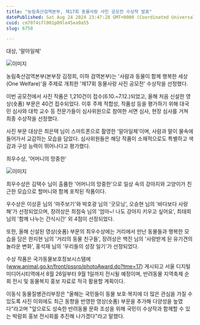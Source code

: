 ```yaml
---
title: "농림축산검역본부, 제17회 동물사랑 사진 공모전 수상작 발표"
datePublished: Sat Aug 24 2024 23:47:28 GMT+0000 (Coordinated Universal Time)
cuid: cm7074sfl001p09le45ea9a55
slug: 6758

---
```



대상, '말아일체'

![이미지](https://cdn.hashnode.com/res/hashnode/image/upload/v1739261063618/da109362-4171-4d49-86f0-4968a929997e.png)

농림축산검역본부(본부장 김정희, 이하 검역본부)는 '사람과 동물이 함께 행복한 세상(One Welfare)'을 주제로 개최한 '제17회 동물사랑 사진 공모전' 수상작을 선정했다.

이번 공모전에서 사진 작품은 1,210건이 접수(6.10.~7.12.)되었고, 올해 처음 신설한 영상(숏폼) 부문은 40건 접수되었다. 이후 주제 적합성, 작품성 등을 평가하기 위해 대국민 심사와 대학 교수 등 전문가들이 심사위원으로 참여한 서면 심사, 현장 심사를 거쳐 최종 수상작을 선정했다.

사진 부문 대상은 최은택 님이 스마트폰으로 촬영한 '말아일체'이며, 사람과 말이 물속에 들어가서 교감하는 모습을 담았다. 심사위원들은 해당 작품이 소재적으로도 특별하고 색감과 구성 능력이 뛰어나다고 평가했다.

최우수상, '어머니의 망중한'

![이미지](https://cdn.hashnode.com/res/hashnode/image/upload/v1739261065459/922bf112-229f-49f0-afb4-92ccaf1c6023.png)

최우수상은 김택수 님이 출품한 '어머니의 망중한'으로 일상 속의 강아지와 고양이가 친근한 모습으로 할머니와 함께 포착된 작품이다.

우수상은 이상훈 님의 '마주보기'와 박호광 님의 '굿모닝', 오승현 님의 '바다보다 사랑해'가 선정되었으며, 장려상은 최점숙 님의 '엄마~! 나도 강아지 키우고 싶어요', 최태희 님의 '함께 나누는 간식시간' 외 4점이 선정되었다.

또한, 올해 신설된 영상(숏폼) 부문의 최우수상에는 거리에서 만난 동물들과 행복한 모습을 담은 한지현 님의 '거리의 동물 친구들', 장려상은 백진 님의 '사랑받게 된 유기견의 놀라운 변화', 홍석재 님의 '우리들의 성장 일기'가 선정되었다.

수상 작품은 국가동물보호정보시스템에(www.animal.go.kr/front/pssrp/photoAward.do?tme=17) 게시되고 서울 디지털미디어시티역에서 8월 26일부터 9월 1일까지 전시될 예정이며, 반려동물 지역축제 순회 전시 및 동물복지 홍보 자료로 적극 활용할 계획이다.

이동식 동물질병관리부장은 "올해는 국민들이 동물 보호·복지에 더 많은 관심을 가질 수 있도록 사진 이외에도 최근 동향을 반영한 영상(숏폼) 부문을 추가해 다양성을 높였다"라고며 "앞으로도 성숙한 반려동물 문화 조성을 위해 국민이 수상작과 함께할 수 있는 박람회 홍보 전시회를 추진해 나가겠다"라고 말했다.